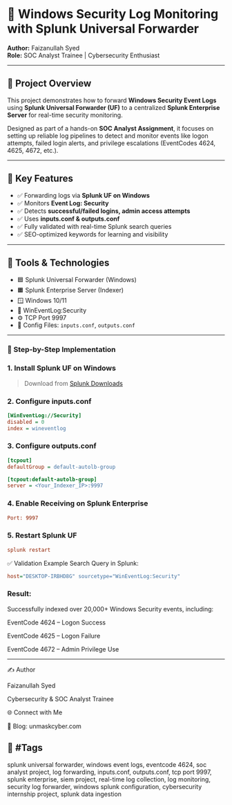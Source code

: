 # 🔐 Windows Security Log Monitoring with Splunk Universal Forwarder

**Author:** Faizanullah Syed  
**Role:** SOC Analyst Trainee | Cybersecurity Enthusiast

---

## 📌 Project Overview

This project demonstrates how to forward **Windows Security Event Logs** using **Splunk Universal Forwarder (UF)** to a centralized **Splunk Enterprise Server** for real-time security monitoring.

Designed as part of a hands-on **SOC Analyst Assignment**, it focuses on setting up reliable log pipelines to detect and monitor events like logon attempts, failed login alerts, and privilege escalations (EventCodes 4624, 4625, 4672, etc.).

---

## 🚀 Key Features

- ✅ Forwarding logs via **Splunk UF on Windows**
- ✅ Monitors **Event Log: Security**
- ✅ Detects **successful/failed logins, admin access attempts**
- ✅ Uses **inputs.conf & outputs.conf**
- ✅ Fully validated with real-time Splunk search queries
- ✅ SEO-optimized keywords for learning and visibility

---

## 🧰 Tools & Technologies

- 🟦 Splunk Universal Forwarder (Windows)
- 🟧 Splunk Enterprise Server (Indexer)
- 🪟 Windows 10/11
- 🔐 WinEventLog:Security
- ⚙️ TCP Port 9997
- 📁 Config Files: `inputs.conf`, `outputs.conf`

---

### 📖 Step-by-Step Implementation

### 1. Install Splunk UF on Windows  
> Download from [Splunk Downloads](https://www.splunk.com/en_us/download/universal-forwarder.html)

### 2. Configure inputs.conf
```ini
[WinEventLog://Security]
disabled = 0
index = wineventlog

```

### 3. Configure outputs.conf
```ini
[tcpout]
defaultGroup = default-autolb-group

[tcpout:default-autolb-group]
server = <Your_Indexer_IP>:9997

```
### 4. Enable Receiving on Splunk Enterprise
```ini
Port: 9997

```

### 5. Restart Splunk UF
```ini
splunk restart

```
✅ Validation Example
Search Query in Splunk:
```ini
host="DESKTOP-IRBHD8G" sourcetype="WinEventLog:Security"

```

### Result:
Successfully indexed over 20,000+ Windows Security events, including:

EventCode 4624 – Logon Success

EventCode 4625 – Logon Failure

EventCode 4672 – Admin Privilege Use


---

✍️ Author

Faizanullah Syed

Cybersecurity & SOC Analyst Trainee

🌐 Connect with Me

📝 Blog: unmaskcyber.com 

## 🧠 #Tags

splunk universal forwarder, windows event logs, eventcode 4624, soc analyst project, log forwarding, inputs.conf, outputs.conf, tcp port 9997, splunk enterprise, siem project, real-time log collection, log monitoring, security log forwarder, windows splunk configuration, cybersecurity internship project, splunk data ingestion



